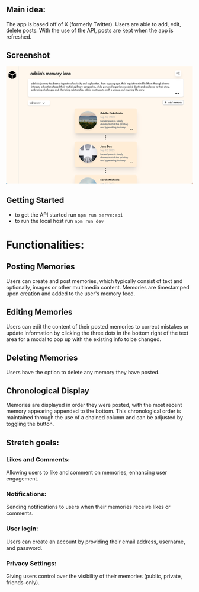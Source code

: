 ## Main idea:

The app is based off of X (formerly Twitter). Users are able to add, edit, delete posts. With the use of the API, posts are kept when the app is refreshed.

## Screenshot

![Main screen](./src/assets/img1.png)

## Getting Started

- to get the API started run `npm run serve:api`
- to run the local host run `npm run dev`

# Functionalities:

## Posting Memories

Users can create and post memories, which typically consist of text and optionally, images or other multimedia content.
Memories are timestamped upon creation and added to the user's memory feed.

## Editing Memories

Users can edit the content of their posted memories to correct mistakes or update information by clicking the three dots in the bottom right of the text area for a modal to pop up with the existing info to be changed.

## Deleting Memories

Users have the option to delete any memory they have posted.

## Chronological Display

Memories are displayed in order they were posted, with the most recent memory appearing appended to the bottom. This chronological order is maintained through the use of a chained column and can be adjusted by toggling the button.

## Stretch goals:

### Likes and Comments:

Allowing users to like and comment on memories, enhancing user engagement.

### Notifications:

Sending notifications to users when their memories receive likes or comments.

### User login:

Users can create an account by providing their email address, username, and password.

### Privacy Settings:

Giving users control over the visibility of their memories (public, private, friends-only).
